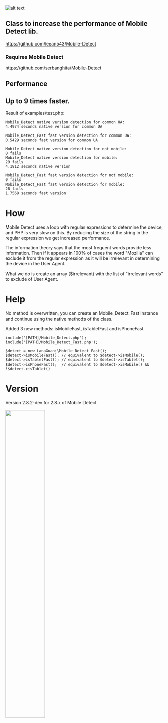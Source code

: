![alt text](https://i.imgur.com/dep9jTz.png)

## Class to increase the performance of Mobile Detect lib.

https://github.com/leean543/Mobile-Detect

### Requires Mobile Detect
https://github.com/serbanghita/Mobile-Detect

## Performance
## Up to 9 times faster.

Result of examples/test.php:

    Mobile_Detect native version detection for common UA:
    4.4974 seconds native version for common UA

    Mobile_Detect_Fast fast version detection for common UA:
    0.5429 seconds fast version for common UA

    Mobile_Detect native version detection for not mobile:
    0 fails
    Mobile_Detect native version detection for mobile:
    29 fails
    4.1812 seconds native version

    Mobile_Detect_Fast fast version detection for not mobile:
    0 fails
    Mobile_Detect_Fast fast version detection for mobile:
    28 fails
    1.7568 seconds fast version

# How
Mobile Detect uses a loop with regular expressions to determine the device, and PHP is very slow on this. By reducing the size of the string in the regular expression we get increased performance.

The information theory says that the most frequent words provide less information. Then if it appears in 100% of cases the word "Mozilla" can exclude it from the regular expression as it will be irrelevant in determining the device in the User Agent.

What we do is create an array ($irrelevant) with the list of "irrelevant words" to exclude of User Agent.

# Help
No method is overwritten, you can create an Mobile_Detect_Fast instance and continue using the native methods of the class.

Added 3 new methods: isMobileFast, isTabletFast and isPhoneFast.

    include('[PATH]/Mobile_Detect.php');
    include('[PATH]/Mobile_Detect_Fast.php');

    $detect = new LanaGuani\Mobile_Detect_Fast();
    $detect->isMobileFast(); // equivalent to $detect->isMobile();
    $detect->isTabletFast(); // equivalent to $detect->isTablet();
    $detect->isPhoneFast();  // equivalent to $detect->isMobile() && !$detect->isTablet()

# Version
Version 2.8.2-dev for 2.8.x of Mobile Detect


[<img width="50%" height="50%" src="https://i.imgur.com/S56G1nl.png">](https://www.browserstack.com)
